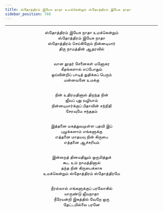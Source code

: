 ```yaml
---
title: ஸ்தோத்திரம் இயேசு நாதா உமக்கென்றும் ஸ்தோத்திரம் இயேசு நாதா
sidebar_position: 748
---
```


---
<center>
ஸ்தோத்திரம் இயேசு நாதா உமக்கென்றும்<br/>
ஸ்தோத்திரம் இயேசு நாதா<br/>
ஸ்தோத்திரம் செய்கிறோம் நின்னடியார்<br/>
திரு நாமத்தின் ஆதரவில்<br/><br/>

வான தூதர் சேனைகள் மனோகர<br/>
கீதங்களால் எப்போதும்<br/>
ஓய்வின்றிப் பாடித் துதிக்கப் பெரும்<br/>
மன்னவனே உமக்கு<br/><br/>

நின் உதிரமதினால் திறந்த நின்<br/>
ஜீவப் புது வழியாம்<br/>
நின்னடியார்க்குப் பிதாவின் சந்நிதி<br/>
சேரவுமே சந்ததம்<br/><br/>

இத்தனை மகத்துவமுள்ள பதவி இப்<br/>
புழுக்களாம் எங்களுக்கு<br/>
எத்தனை மாதயவு நின் கிருபை<br/>
எத்தனை ஆச்சரியம்<br/><br/>

இன்றைத் தினமதிலும் ஒருமித்துக்<br/>
கூட உம் நாமத்தினால்<br/>
தந்த நின் கிருபைக்காக<br/>
உமக்கென்றும் ஸ்தோத்திரம் ஸ்தோத்திரமே<br/><br/>

நீரல்லால் எங்களுக்குப் பரலோகில்<br/>
யாருண்டு ஜீவநாதா<br/>
நீரேயன்றி இகத்தில் வேறே ஒரு<br/>
தேட்டமில்லை பரனே
</center>